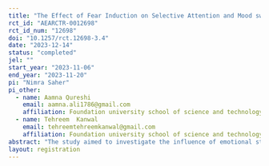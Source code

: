 ```yaml
---
title: "The Effect of Fear Induction on Selective Attention and Mood swings among Non Cannabis Addicts and Cannabis Addicts Individuals"
rct_id: "AEARCTR-0012698"
rct_id_num: "12698"
doi: "10.1257/rct.12698-3.4"
date: "2023-12-14"
status: "completed"
jel: ""
start_year: "2023-11-06"
end_year: "2023-11-20"
pi: "Nimra Saher"
pi_other:
  - name: Aamna Qureshi
    email: aamna.ali1786@gmail.com
    affiliation: Foundation university school of science and technology
  - name: Tehreem  Kanwal
    email: tehreemtehreemkanwal@gmail.com
    affiliation: Foundation university school of science and technology
abstract: "The study aimed to investigate the influence of emotional states and cannabis use on selective attention among non-cannabis addicts and cannabis addict individuals. The research employed a mixed-group design and a simple random 3-block design to examine the effect of auditory and visual intervention on selective attention and mood among the two populations. The research employed film clips to evoke emotions of fear and joy and assessed their effects on attention processes. The International Positive Affect and Negative Affect Schedule- Short Form and the Stroop Color and Word Test were utilized to evaluate mood states and selective attention, respectively. The study included participants from both the general population and cannabis addict individuals and compared the differences in selective attention and mood between the two groups. "
layout: registration
---
```


